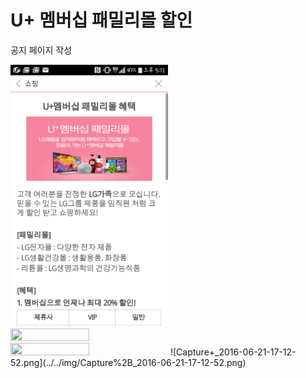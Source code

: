 # U+ 멤버십 패밀리몰 할인
공지 페이지 작성

<img src="../../img/Capture%2B_2016-06-21-17-12-52.png" width="50%" height="50%">
<img src="/img/Capture%2B_2016-06-21-17-13-01.png" width="50%" height="50%">
<img src="/img/Capture%2B_2016-06-21-17-13-07.png" width="50%" height="50%">
![Capture+_2016-06-21-17-12-52.png](../../img/Capture%2B_2016-06-21-17-12-52.png)